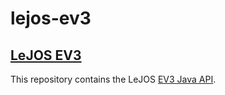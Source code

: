 # lejos-ev3

## [LeJOS EV3](http://www.lejos.org/ev3.php)

This repository contains the LeJOS [EV3 Java API](http://www.lejos.org/ev3/docs/).
